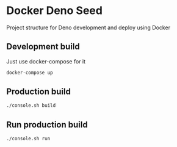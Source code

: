 # Docker Deno Seed

Project structure for Deno development and deploy using Docker

## Development build

Just use docker-compose for it

```bash
docker-compose up
```

## Production build

```bash
./console.sh build
```

## Run production build

```bash
./console.sh run
```